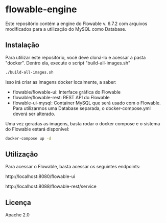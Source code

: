 # flowable-engine

Este repositório contém a engine do Flowable v. 6.7.2 com arquivos modificados para a utilização do MySQL como Database.



## Instalação

Para utilizar este repositório, você deve cloná-lo e acessar a pasta "docker". Dentro ela, execute o script "build-all-images.sh"

```bash
./build-all-images.sh
```

Isso irá criar as imagens docker localmente, a saber:

- flowable/flowable-ui: Interface gráfica do Flowable
- flowable/flowable-rest: REST API do Flowable
- flowable-ui-mysql: Container MySQL que será usado com o Flowable. Para utilizarmos uma Database separada, o docker-compose.yml deverá ser alterado.



Uma vez geradas as imagens, basta rodar o docker compose e o sistema do Flowable estará disponível:

```bash
docker-compose up -d
```



## Utilização

Para acessar o Flowable, basta acessar os seguintes endpoints:

http://localhost:8080/flowable-ui

http://localhost:8088/flowable-rest/service



## Licença
Apache 2.0
